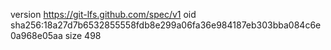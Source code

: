 version https://git-lfs.github.com/spec/v1
oid sha256:18a27d7b6532855558fdb8e299a06fa36e984187eb303bba084c6e0a968e05aa
size 498
